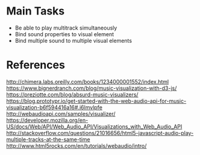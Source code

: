 # Main Tasks

* Be able to play multitrack simultaneously
* Bind sound properties to visual element
* Bind multiple sound to multiple visual elements

# References

http://chimera.labs.oreilly.com/books/1234000001552/index.html
https://www.bignerdranch.com/blog/music-visualization-with-d3-js/
https://preziotte.com/blog/absurd-music-visualizers/
https://blog.prototypr.io/get-started-with-the-web-audio-api-for-music-visualization-b6f594416a16#.i6lmvlpfe
http://webaudioapi.com/samples/visualizer/
https://developer.mozilla.org/en-US/docs/Web/API/Web_Audio_API/Visualizations_with_Web_Audio_API
http://stackoverflow.com/questions/21016656/html5-javascript-audio-play-multiple-tracks-at-the-same-time
http://www.html5rocks.com/en/tutorials/webaudio/intro/
